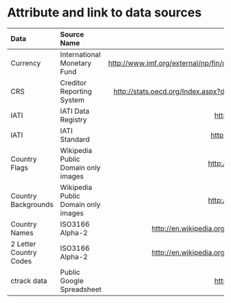Attribute and link to data sources
==========================================

| Data  | Source Name  | Source URL |
| :------------ |:---------------| -----:|
| Currency      | International Monetary Fund | http://www.imf.org/external/np/fin/data/rms_five.aspx |
| CRS      | Creditor Reporting System        |  http://stats.oecd.org/Index.aspx?datasetcode=CRS1 |
| IATI | IATI Data Registry       |   http://iatiregistry.org/ |
| IATI | IATI Standard       |   http://iatistandard.org/ |
| Country Flags | Wikipedia Public Domain only images      |   http://en.wikipedia.org/ |
| Country Backgrounds | Wikipedia Public Domain only images       |   http://en.wikipedia.org/ |
| Country Names | ISO3166 Alpha-2       |   http://en.wikipedia.org/wiki/ISO_3166-2 |
| 2 Letter Country Codes | ISO3166 Alpha-2       |   http://en.wikipedia.org/wiki/ISO_3166-2 |
| ctrack data | Public Google Spreadsheet      |   http://goo.gl/LMqaES |
